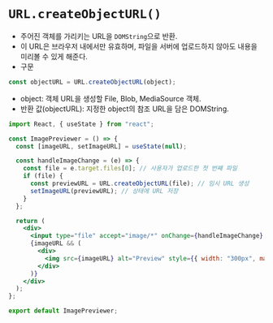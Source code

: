 # `URL.createObjectURL()`
- 주어진 객체를 가리키는 URL을 `DOMString`으로 반환.
- 이 URL은 브라우저 내에서만 유효하며, 파일을 서버에 업로드하지 않아도 내용을 미리볼 수 있게 해준다.
- 구문
```jsx
const objectURL = URL.createObjectURL(object);
```
- object: 객체 URL을 생성할 File, Blob, MediaSource 객체.
- 반환 값(objectURL): 지정한 object의 참조 URL을 담은 DOMString.

``` jsx
import React, { useState } from "react";

const ImagePreviewer = () => {
  const [imageURL, setImageURL] = useState(null);

  const handleImageChange = (e) => {
    const file = e.target.files[0]; // 사용자가 업로드한 첫 번째 파일
    if (file) {
      const previewURL = URL.createObjectURL(file); // 임시 URL 생성
      setImageURL(previewURL); // 상태에 URL 저장
    }
  };

  return (
    <div>
      <input type="file" accept="image/*" onChange={handleImageChange} />
      {imageURL && (
        <div>
          <img src={imageURL} alt="Preview" style={{ width: "300px", marginTop: "10px" }} />
        </div>
      )}
    </div>
  );
};

export default ImagePreviewer;
```
